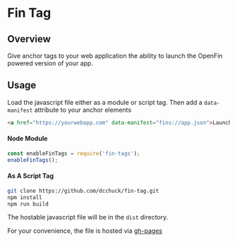 # Fin Tag

## Overview

Give anchor tags to your web application the ability to launch the OpenFin powered version of your app.

## Usage

Load the javascript file either as a module or script tag. Then add a `data-manifest` attribute to your anchor elements
```html
<a href="https://yourwebapp.com" data-manifest="fins://app.json">Launch</a>
```

#### Node Module
```js
const enableFinTags = require('fin-tags');
enableFinTags();
```

#### As A Script Tag
```bash
git clone https://github.com/dcchuck/fin-tag.git
npm install
npm run build
```

The hostable javascript file will be in the `dist` directory.

For your convenience, the file is hosted via [gh-pages](http://dcchuck.github.io/fin-tag/dist/fin-tag.js)

